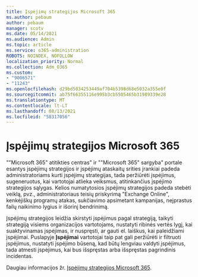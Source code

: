 ```yaml
---
title: Įspėjimų strategijos Microsoft 365
ms.author: pebaum
author: pebaum
manager: scotv
ms.date: 05/14/2021
ms.audience: Admin
ms.topic: article
ms.service: o365-administration
ROBOTS: NOINDEX, NOFOLLOW
localization_priority: Normal
ms.collection: Adm_O365
ms.custom:
- "9006571"
- "11243"
ms.openlocfilehash: d29bd5034253449af704b5398d68e5032a355e0f
ms.sourcegitcommit: ab75f66355116e995b3cb5505465b31989339e28
ms.translationtype: MT
ms.contentlocale: lt-LT
ms.lasthandoff: 08/13/2021
ms.locfileid: "58317056"
---
```

# <a name="alert-policies-in-microsoft-365"></a>Įspėjimų strategijos Microsoft 365

""Microsoft 365" atitikties centras" ir ""Microsoft 365" sargyba" portale esantys įspėjimų strategijos ir įspėjimų ataskaitų srities įrankiai padeda administratoriams kurti įspėjimų strategijas, tada peržiūrėti įspėjimus, sugeneruotus, kai vartotojai atlieka veiksmus, atitinkančius įspėjimo strategijos sąlygas. Kelios numatytosios įspėjimų strategijos padeda stebėti veiklą, pvz., administratoriaus teisių priskyrimą "Exchange Online", kenkėjiškų programų atakas, sukčiavimo apsimetant kampanijas, neįprastus failų naikinimo lygius ir išorinį bendrinimą.

Įspėjimų strategijos leidžia skirstyti įspėjimus pagal strategiją, taikyti strategiją visiems organizacijos vartotojams, nustatyti ribinės vertės lygį, kai suaktyvinamas įspėjimas, ir nuspręsti, ar gauti el. laiškus, kai paleidžiami įspėjimai. Puslapyje **Įspėjimai** vartotojai taip pat gali peržiūrėti ir filtruoti įspėjimus, nustatyti įspėjimo būseną, kad būtų lengviau valdyti įspėjimus, tada atmesti įspėjimus, kai bus išspręstas arba išspręstas pagrindinis incidentas.

Daugiau informacijos žr. [Įspėjimų strategijos Microsoft 365](https://docs.microsoft.com/microsoft-365/compliance/alert-policies).
